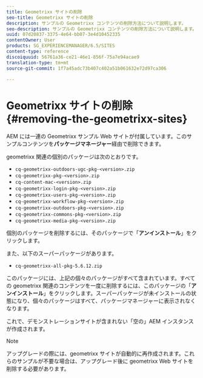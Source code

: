 ```yaml
---
title: Geometrixx サイトの削除
seo-title: Geometrixx サイトの削除
description: サンプルの Geometrixx コンテンツの削除方法について説明します。
seo-description: サンプルの Geometrixx コンテンツの削除方法について説明します。
uuid: 07d20837-3375-4e64-bb07-3e4d10452335
contentOwner: User
products: SG_EXPERIENCEMANAGER/6.5/SITES
content-type: reference
discoiquuid: 56761a36-ce21-46e1-856f-75a7e94acae9
translation-type: tm+mt
source-git-commit: 1f7a45adc73b407c402a51b061632e72d97ca306

---
```



# Geometrixx サイトの削除{#removing-the-geometrixx-sites}

AEM には一連の Geometrixx サンプル Web サイトが付属しています。このサンプルコンテンツを&#x200B;**パッケージマネージャー**&#x200B;経由で削除できます。

geometrixx 関連の個別のパッケージは次のとおりです。

* `cq-geometrixx-outdoors-ugc-pkg-<version>.zip`
* `cq-geometrixx-pkg-<version>.zip`
* `cq-content-mac-<version>.zip`
* `cq-geometrixx-login-pkg-<version>.zip`
* `cq-geometrixx-users-pkg-<version>.zip`
* `cq-geometrixx-workflow-pkg-<version>.zip`
* `cq-geometrixx-outdoors-pkg-<version>.zip`
* `cq-geometrixx-commons-pkg-<version>.zip`
* `cq-geometrixx-media-pkg-<version>.zip`

個別のパッケージを削除するには、そのパッケージで「**アンインストール**」をクリックします。

また、以下のスーパーパッケージがあります。

* `cq-geometrixx-all-pkg-5.6.12.zip`

このパッケージには、上記の個々のパッケージがすべて含まれています。すべての geometrixx 関連のコンテンツを一度に削除するには、このパッケージの「**アンインストール**」をクリックします。スーパーパッケージが未インストールの状態になり、個々のパッケージはすべて、パッケージマネージャーに表示されなくなります。

これで、デモンストレーションサイトが含まれない「空の」AEM インスタンスが作成されます。

>[!NOTE]
>
>アップグレードの際には、geometrixx サイトが自動的に再作成されます。これらのサンプルが不要な場合は、アップグレード後に geometrixx Web サイトを削除する必要があります。

